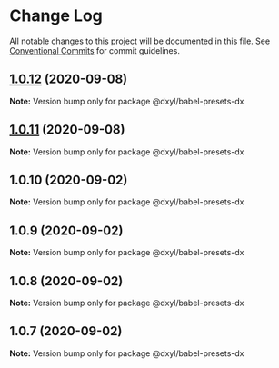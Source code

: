 # Change Log

All notable changes to this project will be documented in this file.
See [Conventional Commits](https://conventionalcommits.org) for commit guidelines.

## [1.0.12](https://github.com/fanyonglong/DxWebpack/compare/@dxyl/babel-presets-dx@1.0.11...@dxyl/babel-presets-dx@1.0.12) (2020-09-08)

**Note:** Version bump only for package @dxyl/babel-presets-dx





## [1.0.11](https://github.com/fanyonglong/DxWebpack/compare/@dxyl/babel-presets-dx@1.0.10...@dxyl/babel-presets-dx@1.0.11) (2020-09-08)

**Note:** Version bump only for package @dxyl/babel-presets-dx





## 1.0.10 (2020-09-02)

**Note:** Version bump only for package @dxyl/babel-presets-dx





## 1.0.9 (2020-09-02)

**Note:** Version bump only for package @dxyl/babel-presets-dx





## 1.0.8 (2020-09-02)

**Note:** Version bump only for package @dxyl/babel-presets-dx





## 1.0.7 (2020-09-02)

**Note:** Version bump only for package @dxyl/babel-presets-dx
